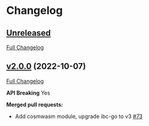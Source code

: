 # Changelog

## [Unreleased](https://github.com/envadiv/Passage3D/tree/HEAD)

[Full Changelog](https://github.com/envadiv/Passage3D/compare/v1.0.0...HEAD)

## [v2.0.0](https://github.com/envadiv/Passage3D/tree/v2.0.0) (2022-10-07)

[Full Changelog](https://github.com/envadiv/Passage3D/compare/v1.0.0...v2.0.0)

**API Breaking**
Yes

**Merged pull requests:**

- Add cosmwasm module, upgrade ibc-go to v3 [\#73](https://github.com/envadiv/Passage3D/pull/73)
